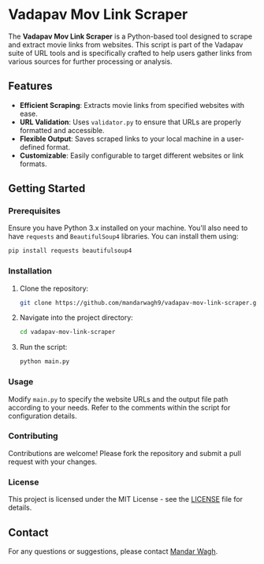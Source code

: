 # Vadapav Mov Link Scraper

The **Vadapav Mov Link Scraper** is a Python-based tool designed to scrape and extract movie links from websites. This script is part of the Vadapav suite of URL tools and is specifically crafted to help users gather links from various sources for further processing or analysis.

## Features

- **Efficient Scraping**: Extracts movie links from specified websites with ease.
- **URL Validation**: Uses `validator.py` to ensure that URLs are properly formatted and accessible.
- **Flexible Output**: Saves scraped links to your local machine in a user-defined format.
- **Customizable**: Easily configurable to target different websites or link formats.

## Getting Started

### Prerequisites

Ensure you have Python 3.x installed on your machine. You'll also need to have `requests` and `BeautifulSoup4` libraries. You can install them using:

```bash
pip install requests beautifulsoup4
```

### Installation

1. Clone the repository:

   ```bash
   git clone https://github.com/mandarwagh9/vadapav-mov-link-scraper.git
   ```

2. Navigate into the project directory:

   ```bash
   cd vadapav-mov-link-scraper
   ```

3. Run the script:

   ```bash
   python main.py
   ```

### Usage

Modify `main.py` to specify the website URLs and the output file path according to your needs. Refer to the comments within the script for configuration details.

### Contributing

Contributions are welcome! Please fork the repository and submit a pull request with your changes.

### License

This project is licensed under the MIT License - see the [LICENSE](LICENSE) file for details.

## Contact

For any questions or suggestions, please contact [Mandar Wagh](mailto:mandarwagh@example.com).
